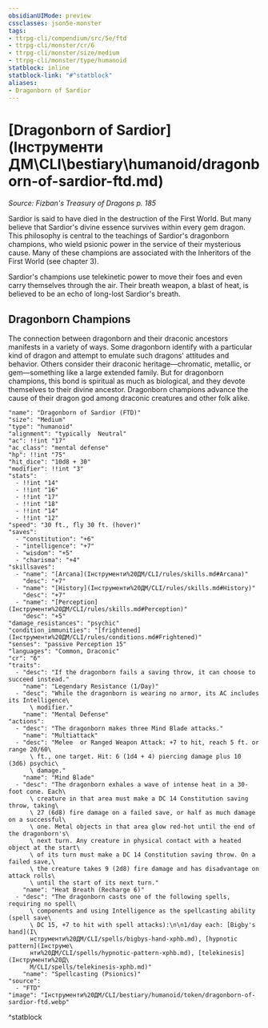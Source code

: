 ```yaml
---
obsidianUIMode: preview
cssclasses: json5e-monster
tags:
- ttrpg-cli/compendium/src/5e/ftd
- ttrpg-cli/monster/cr/6
- ttrpg-cli/monster/size/medium
- ttrpg-cli/monster/type/humanoid
statblock: inline
statblock-link: "#^statblock"
aliases:
- Dragonborn of Sardior
---
```

# [Dragonborn of Sardior](Інструменти ДМ\CLI\bestiary\humanoid/dragonborn-of-sardior-ftd.md)
*Source: Fizban's Treasury of Dragons p. 185*  

Sardior is said to have died in the destruction of the First World. But many believe that Sardior's divine essence survives within every gem dragon. This philosophy is central to the teachings of Sardior's dragonborn champions, who wield psionic power in the service of their mysterious cause. Many of these champions are associated with the Inheritors of the First World (see chapter 3).

Sardior's champions use telekinetic power to move their foes and even carry themselves through the air. Their breath weapon, a blast of heat, is believed to be an echo of long-lost Sardior's breath.

## Dragonborn Champions

The connection between dragonborn and their draconic ancestors manifests in a variety of ways. Some dragonborn identify with a particular kind of dragon and attempt to emulate such dragons' attitudes and behavior. Others consider their draconic heritage—chromatic, metallic, or gem—something like a large extended family. But for dragonborn champions, this bond is spiritual as much as biological, and they devote themselves to their divine ancestor. Dragonborn champions advance the cause of their dragon god among draconic creatures and other folk alike.

```statblock
"name": "Dragonborn of Sardior (FTD)"
"size": "Medium"
"type": "humanoid"
"alignment": "typically  Neutral"
"ac": !!int "17"
"ac_class": "mental defense"
"hp": !!int "75"
"hit_dice": "10d8 + 30"
"modifier": !!int "3"
"stats":
  - !!int "14"
  - !!int "16"
  - !!int "17"
  - !!int "18"
  - !!int "14"
  - !!int "12"
"speed": "30 ft., fly 30 ft. (hover)"
"saves":
  - "constitution": "+6"
  - "intelligence": "+7"
  - "wisdom": "+5"
  - "charisma": "+4"
"skillsaves":
  - "name": "[Arcana](Інструменти%20ДМ/CLI/rules/skills.md#Arcana)"
    "desc": "+7"
  - "name": "[History](Інструменти%20ДМ/CLI/rules/skills.md#History)"
    "desc": "+7"
  - "name": "[Perception](Інструменти%20ДМ/CLI/rules/skills.md#Perception)"
    "desc": "+5"
"damage_resistances": "psychic"
"condition_immunities": "[frightened](Інструменти%20ДМ/CLI/rules/conditions.md#Frightened)"
"senses": "passive Perception 15"
"languages": "Common, Draconic"
"cr": "6"
"traits":
  - "desc": "If the dragonborn fails a saving throw, it can choose to succeed instead."
    "name": "Legendary Resistance (1/Day)"
  - "desc": "While the dragonborn is wearing no armor, its AC includes its Intelligence\
      \ modifier."
    "name": "Mental Defense"
"actions":
  - "desc": "The dragonborn makes three Mind Blade attacks."
    "name": "Multiattack"
  - "desc": "Melee  or Ranged Weapon Attack: +7 to hit, reach 5 ft. or range 20/60\
      \ ft., one target. Hit: 6 (1d4 + 4) piercing damage plus 10 (3d6) psychic\
      \ damage."
    "name": "Mind Blade"
  - "desc": "The dragonborn exhales a wave of intense heat in a 30-foot cone. Each\
      \ creature in that area must make a DC 14 Constitution saving throw, taking\
      \ 27 (6d8) fire damage on a failed save, or half as much damage on a successful\
      \ one. Metal objects in that area glow red-hot until the end of the dragonborn's\
      \ next turn. Any creature in physical contact with a heated object at the start\
      \ of its turn must make a DC 14 Constitution saving throw. On a failed save,\
      \ the creature takes 9 (2d8) fire damage and has disadvantage on attack rolls\
      \ until the start of its next turn."
    "name": "Heat Breath (Recharge 6)"
  - "desc": "The dragonborn casts one of the following spells, requiring no spell\
      \ components and using Intelligence as the spellcasting ability (spell save\
      \ DC 15, +7 to hit with spell attacks):\n\n1/day each: [Bigby's hand](І\
      нструменти%20ДМ/CLI/spells/bigbys-hand-xphb.md), [hypnotic pattern](Інструме\
      нти%20ДМ/CLI/spells/hypnotic-pattern-xphb.md), [telekinesis](Інструменти%20Д\
      М/CLI/spells/telekinesis-xphb.md)"
    "name": "Spellcasting (Psionics)"
"source":
  - "FTD"
"image": "Інструменти%20ДМ/CLI/bestiary/humanoid/token/dragonborn-of-sardior-ftd.webp"
```
^statblock